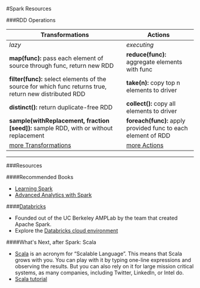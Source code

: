 #Spark Resources

###RDD Operations

Transformations | Actions 
--- | --- 
*lazy*  | *executing* 
**map(func):** pass each element of source through func, return new RDD | **reduce(func):** aggregate elements with func
**filter(func):** select elements of the source for which func returns true, return new distributed RDD | **take(n):** copy top n elements to driver
**distinct():** return duplicate-free RDD | **collect():** copy all elements to driver
**sample(withReplacement, fraction [seed]):** sample RDD, with or without replacement |  **foreach(func):** apply provided func to each element of RDD
[more Transformations](http://spark.apache.org/docs/latest/programming-guide.html#transformations) | [more Actions](http://spark.apache.org/docs/latest/programming-guide.html#actions)


---

###Resources

####Recommended Books
* [Learning Spark](http://shop.oreilly.com/product/0636920028512.do)
* [Advanced Analytics with Spark](http://shop.oreilly.com/product/0636920035091.do)

####[Databricks](https://databricks.com/)  
* Founded out of the UC Berkeley AMPLab by the team that created Apache Spark.  
* Explore the [Databricks cloud environment](https://databricks.com/product/getting-started-with-apache-spark-on-databricks)

####What's Next, after Spark:  Scala
* [Scala](http://www.scala-lang.org/index.html) is an acronym for “Scalable Language”. This means that Scala grows with you. You can play with it by typing one-line expressions and observing the results. But you can also rely on it for large mission critical systems, as many companies, including Twitter, LinkedIn, or Intel do.
* [Scala tutorial](http://www.tutorialspoint.com/scala/)
  
